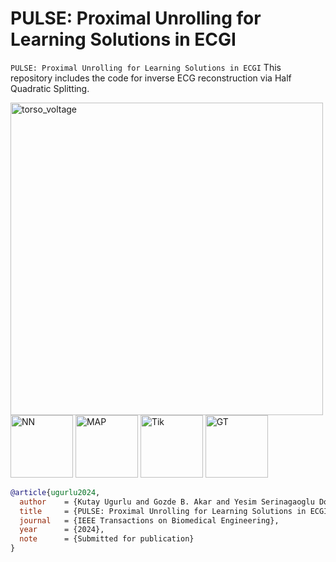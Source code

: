# PULSE: Proximal Unrolling for Learning Solutions in ECGI
```PULSE: Proximal Unrolling for Learning Solutions in ECGI```
This repository includes the code for inverse ECG reconstruction via Half Quadratic Splitting.

<img src="https://github.com/user-attachments/assets/9f0c9ada-d40f-4083-a749-7de07d18e675" alt="torso_voltage" width="500"/>
<img src="https://github.com/user-attachments/assets/3e27392b-9fec-4492-9946-3519554a66cb" alt="NN" width="100"/>
<img src="https://github.com/user-attachments/assets/cb1e59ae-08b2-441b-bb3b-7c3569af9ad6" alt="MAP" width="100"/>
<img src="https://github.com/user-attachments/assets/a3acb128-9a46-488f-8709-a9a8307f04f5" alt="Tik" width="100"/>
<img src="https://github.com/user-attachments/assets/e0312d68-e48f-47b6-b746-2a17e5e5d421" alt="GT" width="100"/>

```bibtex
@article{ugurlu2024,
  author    = {Kutay Ugurlu and Gozde B. Akar and Yesim Serinagaoglu Dogrusoz},
  title     = {PULSE: Proximal Unrolling for Learning Solutions in ECGI},
  journal   = {IEEE Transactions on Biomedical Engineering},
  year      = {2024},
  note      = {Submitted for publication}
}
